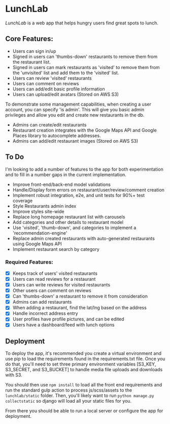 # LunchLab

*LunchLab* is a web app that helps hungry users find great spots to lunch.

## Core Features:
  - Users can sign in/up
  - Signed in users can 'thumbs-down' restaurants to remove them from the restaurant list.
  - Signed in users can mark restaurants as 'visited' to remove them from the 'unvisited' list and add them to the 'visited' list.
  - Users can review 'visited' restaurants
  - Users can comment on reviews
  - Users can add/edit basic profile information
  - Users can upload/edit avatars (Stored on AWS S3)

  To demonstrate some management capabilities, when creating a user account, you can specify 'is admin'. This will give you basic admin privileges and allow you edit and create new restaurants in the db.

  - Admins can create/edit restaurants
  - Restaurant creation integrates with the Google Maps API and Google Places library to autocomplete addresses.
  - Admins can add/edit restaurant images (Stored on AWS S3)


## To Do
  I'm looking to add a number of features to the app for both experimentation and to fill in a number gaps in the current implementation.

  - Improve front-end/back-end model validations
  - Handle/Display form errors on restaurant/user/review/comment creation
  - Implement robust integration, e2e, and unit tests for 90%+ test coverage
  - Style Restaurants admin index
  - Improve styles site-wide
  - Replace long homepage restaurant list with carousels
  - Add categories and other details to restaurant model
  - Use 'visited', 'thumb-down', and categories to implement a 'recommendation-engine'
  - Replace admin created restaurants with auto-generated restaurants using Google Maps API
  - Implement restaurant search by category

### Required Features:
  - [x] Keeps track of users' visited restaurants
  - [x] Users can read reviews for a restaurant
  - [x] Users can write reviews for visited restaurants
  - [x] Other users can comment on reviews
  - [x] Can 'thumbs-down' a restaurant to remove it from consideration
  - [x] Admins can add restaurants
  - [x] When adding a restaurant, find the lat/lng based on the address
  - [x] Handle incorrect address entry
  - [x] User profiles have profile pictures, and can be edited
  - [x] Users have a dashboard/feed with lunch options

## Deployment
To deploy the app, it's recommended you create a virtual environment and use pip to load the requirements found in the requirements.txt file. Once you do that, you'll need to set three primary environment variables [S3_KEY, S3_SECRET, and S3_BUCKET] to handle media file uploads and downloads with S3.

You should then use `npm install` to load all the front end requirements and run the standard gulp action to process js/scss/assets to the `lunchlab/static` folder. Then, you'll likely want to run `python manage.py collectstatic` so django will load all your static files for you.

From there you should be able to run a local server or configure the app for deployment.
